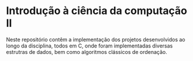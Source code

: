 # Introdução à ciência da computação II

Neste repositório contêm a implementação dos projetos desenvolvidos ao longo da disciplina, todos em C, onde foram implementadas diversas estrutras de dados, bem como algoritmos clássicos de ordenação.

